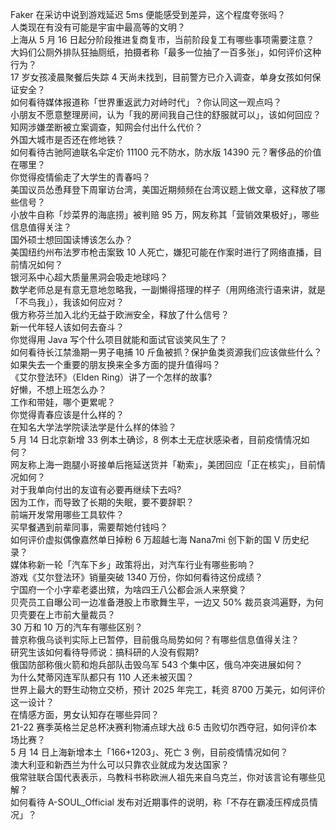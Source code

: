 Faker 在采访中说到游戏延迟 5ms 便能感受到差异，这个程度夸张吗？  
人类现在有没有可能是宇宙中最高等的文明？  
上海从 5 月 16 日起分阶段推进复商复市，当前阶段复工有哪些事项需要注意？  
大妈们公厕外排队狂抽厕纸，拍摄者称「最多一位抽了一百多张」，如何评价这种行为？  
17 岁女孩凌晨聚餐后失踪 4 天尚未找到，目前警方已介入调查，单身女孩如何保证安全？  
如何看待媒体报道称「世界重返武力对峙时代」？你认同这一观点吗？  
小朋友不愿意整理房间，认为「我的房间我自己住的舒服就可以」，该如何回应？  
知网涉嫌垄断被立案调查，知网会付出什么代价？  
外国大城市是否还在修地铁？  
如何看待古驰阿迪联名伞定价 11100 元不防水，防水版 14390 元？奢侈品的价值在哪里？  
你觉得疫情偷走了大学生的青春吗？  
美国议员怂恿拜登下周窜访台湾，美国近期频频在台湾议题上做文章，这释放了哪些信号？  
小放牛自称「炒菜界的海底捞」被判赔 95 万，网友称其「营销效果极好」，哪些信息值得关注？  
国外硕士想回国读博该怎么办？  
美国纽约州布法罗市枪击案致 10 人死亡，嫌犯可能在作案时进行了网络直播，目前情况如何？  
银河系中心超大质量黑洞会吸走地球吗？  
数学老师总是有意无意地忽略我，一副懒得搭理的样子（用网络流行语来讲，就是「不鸟我」），我该如何应对？  
俄方称芬兰加入北约无益于欧洲安全，释放了什么信号？  
新一代年轻人该如何去奋斗？  
你觉得用 Java 写个什么项目就能和面试官谈笑风生了？  
如何看待长江禁渔期一男子电捕 10 斤鱼被抓？保护鱼类资源我们应该做些什么？  
如果失去一个重要的朋友换来全多方面的提升值得吗？  
《艾尔登法环》（Elden Ring）讲了一个怎样的故事?  
好懒，不想上班怎么办？  
工作和带娃，哪个更累呢？  
你觉得青春应该是什么样的？  
在知名大学法学院读法学是什么样的体验？  
5 月 14 日北京新增 33 例本土确诊，8 例本土无症状感染者，目前疫情情况如何？  
网友称上海一跑腿小哥接单后拖延送货并「勒索」，美团回应「正在核实」，目前情况如何？  
对于我单向付出的友谊有必要再继续下去吗?  
因为工作，而导致了长期的失眠，要不要辞职？  
前端开发常用哪些工具软件？  
买早餐遇到前辈同事，需要帮她付钱吗？  
如何评价虚拟偶像嘉然单日掉粉 6 万超越七海 Nana7mi 创下新的国 V 历史纪录？  
媒体称新一轮「汽车下乡」政策将出，对汽车行业有哪些影响？  
游戏《艾尔登法环》销量突破 1340 万份，你如何看待这份成绩？  
宁国府一个小字辈老婆出殡，为啥四王八公都会派人来祭奠？  
贝壳员工自曝公司一边准备港股上市歌舞生平，一边又 50% 裁员哀鸿遍野，为何贝壳要在上市前大量裁员？  
30 万和 10 万的汽车有哪些区别？  
普京称俄乌谈判实际上已暂停，目前俄乌局势如何？有哪些信息值得关注？  
研究生该如何看待导师说：搞科研的人没有假期?  
俄国防部称俄火箭和炮兵部队击毁乌军 543 个集中区，俄乌冲突进展如何？  
为什么梵蒂冈连军队都只有 110 人还未被灭国？  
世界上最大的野生动物立交桥，预计 2025 年完工，耗资 8700 万美元，如何评价这一设计？  
在情感方面，男女认知存在哪些异同？  
21-22 赛季英格兰足总杯决赛利物浦点球大战 6:5 击败切尔西夺冠，如何评价本场比赛？  
5 月 14 日上海新增本土「166+1203」、死亡 3 例，目前疫情情况如何？  
澳大利亚和新西兰为什么可以只靠农业就成为发达国家？  
俄常驻联合国代表表示，乌教科书称欧洲人祖先来自乌克兰，你对该言论有哪些见解？  
如何看待 A-SOUL_Official 发布对近期事件的说明，称「不存在霸凌压榨成员情况」？  
